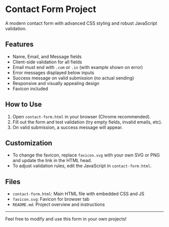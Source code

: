 # Contact Form Project

A modern contact form with advanced CSS styling and robust JavaScript validation.

## Features
- Name, Email, and Message fields
- Client-side validation for all fields
- Email must end with `.com` or `.in` (with example shown on error)
- Error messages displayed below inputs
- Success message on valid submission (no actual sending)
- Responsive and visually appealing design
- Favicon included

## How to Use
1. Open `contact-form.html` in your browser (Chrome recommended).
2. Fill out the form and test validation (try empty fields, invalid emails, etc).
3. On valid submission, a success message will appear.

## Customization
- To change the favicon, replace `favicon.svg` with your own SVG or PNG and update the link in the HTML head.
- To adjust validation rules, edit the JavaScript in `contact-form.html`.

## Files
- `contact-form.html`: Main HTML file with embedded CSS and JS
- `favicon.svg`: Favicon for browser tab
- `README.md`: Project overview and instructions

---

Feel free to modify and use this form in your own projects!
